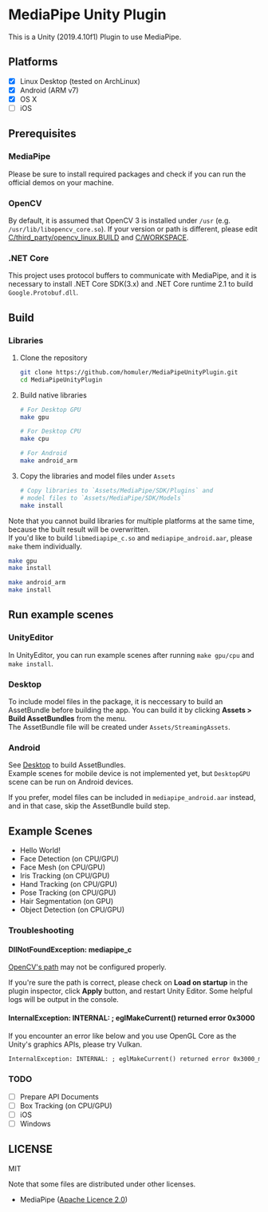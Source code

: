 # MediaPipe Unity Plugin
This is a Unity (2019.4.10f1) Plugin to use MediaPipe.

## Platforms
- [x] Linux Desktop (tested on ArchLinux)
- [x] Android (ARM v7)
- [x] OS X
- [ ] iOS

## Prerequisites
### MediaPipe
Please be sure to install required packages and check if you can run the official demos on your machine.

### OpenCV
By default, it is assumed that OpenCV 3 is installed under `/usr` (e.g. `/usr/lib/libopencv_core.so`).
If your version or path is different, please edit [C/third_party/opencv_linux.BUILD](https://github.com/homuler/MediaPipeUnityPlugin/blob/master/C/third_party/opencv_linux.BUILD) and [C/WORKSPACE](https://github.com/homuler/MediaPipeUnityPlugin/blob/master/C/WORKSPACE).

### .NET Core
This project uses protocol buffers to communicate with MediaPipe, and it is necessary to install .NET Core SDK(3.x) and .NET Core runtime 2.1 to build `Google.Protobuf.dll`.

## Build
### Libraries
1. Clone the repository
    ```sh
    git clone https://github.com/homuler/MediaPipeUnityPlugin.git
    cd MediaPipeUnityPlugin
    ```

2. Build native libraries
    ```sh
    # For Desktop GPU
    make gpu

    # For Desktop CPU
    make cpu

    # For Android
    make android_arm
    ```

3. Copy the libraries and model files under `Assets`
    ```sh
    # Copy libraries to `Assets/MediaPipe/SDK/Plugins` and
    # model files to `Assets/MediaPipe/SDK/Models`
    make install
    ```

Note that you cannot build libraries for multiple platforms at the same time,
because the built result will be overwritten.\
If you'd like to build `libmediapipe_c.so` and `mediapipe_android.aar`, please `make` them individually.
```sh
make gpu
make install

make android_arm
make install
```

## Run example scenes
### UnityEditor
In UnityEditor, you can run example scenes after running `make gpu/cpu` and `make install`.

### Desktop
To include model files in the package, it is neccessary to build an AssetBundle before building the app.
You can build it by clicking **Assets > Build AssetBundles** from the menu.\
The AssetBundle file will be created under `Assets/StreamingAssets`.

### Android
See [Desktop](#Desktop) to build AssetBundles.\
Example scenes for mobile device is not implemented yet, but `DesktopGPU` scene can be run on Android devices.

If you prefer, model files can be included in `mediapipe_android.aar` instead, and in that case, skip the AssetBundle build step.

## Example Scenes
- Hello World!
- Face Detection (on CPU/GPU)
- Face Mesh (on CPU/GPU)
- Iris Tracking (on CPU/GPU)
- Hand Tracking (on CPU/GPU)
- Pose Tracking (on CPU/GPU)
- Hair Segmentation (on GPU)
- Object Detection (on CPU/GPU)

### Troubleshooting
#### DllNotFoundException: mediapipe_c
[OpenCV's path](https://github.com/homuler/MediaPipeUnityPlugin#opencv) may not be configured properly.

If you're sure the path is correct, please check on **Load on startup** in the plugin inspector, click **Apply** button, and restart Unity Editor.
Some helpful logs will be output in the console.

#### InternalException: INTERNAL: ; eglMakeCurrent() returned error 0x3000
If you encounter an error like below and you use OpenGL Core as the Unity's graphics APIs, please try Vulkan.

```txt
InternalException: INTERNAL: ; eglMakeCurrent() returned error 0x3000_mediapipe/mediapipe/gpu/gl_context_egl.cc:261)
```

### TODO
- [ ] Prepare API Documents
- [ ] Box Tracking (on CPU/GPU)
- [ ] iOS
- [ ] Windows

## LICENSE
MIT

Note that some files are distributed under other licenses.
- MediaPipe ([Apache Licence 2.0](https://github.com/google/mediapipe/blob/master/LICENSE))
